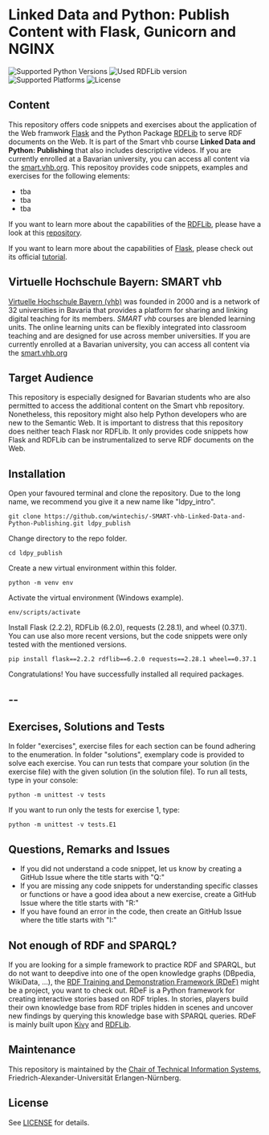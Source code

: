 # Linked Data and Python: Publish Content with Flask, Gunicorn and NGINX
![Supported Python Versions](https://img.shields.io/badge/python-3.9-blue.svg)
![Used RDFLib version](https://img.shields.io/badge/rdflib-v6.2-blue.svg)
![Supported Platforms](https://img.shields.io/badge/platforms-Linux%2C%20Windows-blue.svg)
![License](https://img.shields.io/badge/license-MIT-blue.svg)
## Content
This repository offers code snippets and exercises about the application of the Web framwork [Flask](https://flask.palletsprojects.com/en/2.2.x/) and the Python Package [RDFLib](https://rdflib.readthedocs.io/en/stable/) to serve RDF documents on the Web. It is part of the Smart vhb course **Linked Data and Python: Publishing** that also includes descriptive videos. If you are currently enrolled at a Bavarian university, you can access all content via the [smart.vhb.org](https://smart.vhb.org/). This repositoy provides code snippets, examples and exercises for the following elements:

* tba
* tba
* tba

If you want to learn more about the capabilities of the [RDFLib](https://rdflib.readthedocs.io/en/stable/), please have a look at this [repository](https://github.com/wintechis/SMART-vhb-Linked-Data-and-Python-Introduction).

If you want to learn more about the capabilities of [Flask](https://flask.palletsprojects.com/en/2.2.x/), please check out its official [tutorial](https://flask.palletsprojects.com/en/2.2.x/tutorial/).

## Virtuelle Hochschule Bayern: SMART vhb
[Virtuelle Hochschule Bayern (vhb)](https://www.vhb.org/en/) was founded in 2000 and is a network of 32 universities in Bavaria that provides a platform for sharing and linking digital teaching for its members.
*SMART vhb* courses are blended learning units. The online learning units can be flexibly integrated into classroom teaching and are designed for use across member universities.  If you are currently enrolled at a Bavarian university, you can access all content via the [smart.vhb.org](https://smart.vhb.org/)


## Target Audience
This repository is especially designed for Bavarian students who are also permitted to access the additional content on the Smart vhb repository. Nonetheless, this repository might also help Python developers who are new to the Semantic Web. It is important to distress that this repository does neither teach Flask nor RDFLib. It only provides code snippets how Flask and RDFLib can be instrumentalized to serve RDF documents on the Web.   


## Installation
Open your favoured terminal and clone the repository. Due to the long name, we recommend you give it a new name like "ldpy_intro".
```console
git clone https://github.com/wintechis/-SMART-vhb-Linked-Data-and-Python-Publishing.git ldpy_publish
```
Change directory to the repo folder.
```console
cd ldpy_publish
```
Create a new virtual environment within this folder.
```console
python -m venv env
```
Activate the virtual environment (Windows example).
```console
env/scripts/activate
```

Install Flask (2.2.2), RDFLib (6.2.0), requests (2.28.1), and wheel (0.37.1). You can use also more recent versions, but the code snippets were only tested with the mentioned versions.
```console
pip install flask==2.2.2 rdflib==6.2.0 requests==2.28.1 wheel==0.37.1
```
Congratulations! You have successfully installed all required packages.

--
---

## Exercises, Solutions and Tests
In folder "exercises", exercise files for each section can be found adhering to the enumeration. In folder "solutions", exemplary code is provided to solve each exercise. You can run tests that compare your solution (in the exercise file) with the given solution (in the solution file). To run all tests, type in your console:

```console
python -m unittest -v tests
```

If you want to run only the tests for exercise 1, type:

```console
python -m unittest -v tests.E1
```


## Questions, Remarks and Issues
* If you did not understand a code snippet, let us know by creating a GitHub Issue where the title starts with "Q:"  
* If you are missing any code snippets for understanding specific classes or functions or have a good idea about a new exercise, create a GitHub Issue where the title starts with "R:"
* If you have found an error in the code, then create an GitHub Issue where the title starts with "I:"


## Not enough of RDF and SPARQL?
If you are looking for a simple framework to practice RDF and SPARQL, but do not want to deepdive into one of the open knowledge graphs (DBpedia, WikiData, ...), the [RDF Training and Demonstration Framework (RDeF)](https://github.com/wintechis/RDeF) might be a project, you want to check out. RDeF is a Python framework for creating interactive stories based on RDF triples. In stories, players build their own knowledge base from RDF triples hidden in scenes and uncover new findings by querying this knowledge base with SPARQL queries. RDeF is mainly built upon [Kivy](https://kivy.org/#home) and [RDFLib](https://rdflib.readthedocs.io/en/stable/#getting-started).

## Maintenance
This repository is maintained by the [Chair of Technical Information Systems](https://www.ti.rw.fau.de/), Friedrich-Alexander-Universität Erlangen-Nürnberg.

## License
See [LICENSE](LICENSE) for details.

